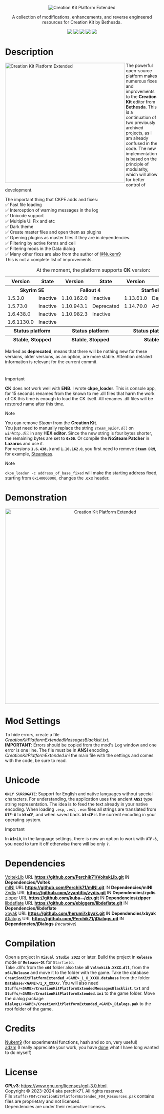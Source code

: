 <p align="center">
  <img src="https://github.com/Perchik71/Creation-Kit-Platform-Extended/blob/master/Resources/logo.png" alt="Creation Kit Platform Extended" border="0">
</p>

<p align="center">
  A collection of modifications, enhancements, and reverse engineered resources for Creation Kit by Bethesda.
</p>

<p align="center">
  <a href="https://github.com/Perchik71/Creation-Kit-Platform-Extended/blob/master/LICENSE"><img src="https://img.shields.io/github/license/Perchik71/Creation-Kit-Platform-Extended?style=for-the-badge&color=007d34"></img></a>
  <img src="https://img.shields.io/github/languages/top/perchik71/Creation-Kit-Platform-Extended?style=for-the-badge&color=e8793e"></img> 
  <img src="https://img.shields.io/github/last-commit/perchik71/Creation-Kit-Platform-Extended?style=for-the-badge"></img> 
  <img src="https://img.shields.io/github/repo-size/Perchik71/Creation-Kit-Platform-Extended?style=for-the-badge"></img> 
  <img src="https://img.shields.io/github/downloads/Perchik71/Creation-Kit-Platform-Extended/total?style=for-the-badge"></img> 
</p>

# Description
<p align="left">
<img src="https://github.com/Perchik71/Creation-Kit-Platform-Extended/blob/master/Resources/ckpe_ai.png" alt="Creation Kit Platform Extended" border="0" align="left" height=393>
</p>

The powerful open-source platform makes numerous fixes and improvements to the **Creation Kit** editor from **Bethesda**. This is a continuation of two previously archived projects, as I am already confused in the code. The new implementation is based on the principle of modularity, which will allow for better control of development.  
  
The important thing that CKPE adds and fixes:  
:white_check_mark: Fast file loading  
:white_check_mark: Interception of warning messages in the log  
:white_check_mark: Unicode support  
:white_check_mark: Multiple UI Fix and etc  
:white_check_mark: Dark theme  
:white_check_mark: Create master files and open them as plugins  
:white_check_mark: Opening plugins as master files if they are in dependencies  
:white_check_mark: Filtering by active forms and cell  
:white_check_mark: Filtering mods in the Data dialog  
:white_check_mark: Many other fixes are also from the author of [@Nukem9](https://github.com/Nukem9)  
This is not a complete list of improvements.

<table>
  <caption>
    At the moment, the platform supports <b>CK</b> version:
  </caption>
  <thead>
    <tr>
      <th scope="col">Version</th>
      <th scope="col">State</th>
      <th scope="col">Version</th>
      <th scope="col">State</th>
      <th scope="col">Version</th>
      <th scope="col">State</th>
    </tr>
  </thead>
  <tbody>
    <tr>
      <th scope="row" colspan="2">Skyrim SE</th>
      <th scope="row" colspan="2">Fallout 4</th>
      <th scope="row" colspan="2">Starfield</th>
    </tr>
    <tr>
      <td>1.5.3.0</td>
      <td>Inactive</td>
      <td>1.10.162.0</td>
      <td>Inactive</td>
      <td>1.13.61.0</td>
      <td>Deprecated</td>
    </tr>
    <tr>
      <td>1.5.73.0</td>
      <td>Inactive</td>
      <td>1.10.943.1</td>
      <td>Deprecated</td>
      <td>1.14.70.0</td>
      <td>Active</td>
    </tr>
    <tr>
      <td>1.6.438.0</td>
      <td>Inactive</td>
      <td>1.10.982.3</td>
      <td>Inactive</td>
      <td></td>
      <td></td>
    </tr>
    <tr>
      <td>1.6.1130.0</td>
      <td>Inactive</td>
      <td></td>
      <td></td>
      <td></td>
      <td></td>
    </tr>
  </tbody>
  <tfoot>
    <tr>
      <th scope="row" colspan="2">Status platform</th>
      <th scope="row" colspan="2">Status platform</th>
      <th scope="row" colspan="2">Status platform</th>
    </tr>
    <tr>
      <th scope="row" colspan="2">Stable, Stopped</th>
      <th scope="row" colspan="2">Stable, Stopped</th>
      <th scope="row" colspan="2">Stable</th>
    </tr>
  </tfoot>
</table>
Marked as <b>deprecated</b>, means that there will be nothing new for these versions, older versions, as an option, are more stable. Attention detailed information is relevant for the current commit.  

# 
> [!IMPORTANT] 
> **CK** does not work well with **ENB**. I wrote **ckpe_loader**. This is console app, for 15 seconds renames from the known to me .dll files that harm the work of CK this time is enough to load the CK itself. All renames .dll files will be restored name after this time.

> [!NOTE]
> You can remove *Steam* from the **Creation Kit**.  
> You just need to manually replace the string *`steam_api64.dll`* on *`winhttp.dll`* in any **HEX editor**. Since the new string is four bytes shorter, the remaining bytes are set to **`0x00`**. Or compile the **NoSteam Patcher** in **Lazarus** and use it.  
> For versions **`1.6.438.0`** and **`1.10.162.0`**, you first need to remove **`Steam DRM`**, for example, [Steamless](https://github.com/atom0s/Steamless). 

> [!NOTE]
> `ckpe_loader -c address_of_base_fixed` will make the starting address fixed, starting from `0x140000000`, changes the .exe header.

# Demonstration
<p align="center">
  <img src="https://github.com/Perchik71/Creation-Kit-Platform-Extended/blob/master/Resources/darktheme.png" width="640px" alt="Creation Kit Platform Extended" border="0">
</p>

# Mod Settings
To hide errors, create a file *CreationKitPlatformExtendedMessagesBlacklist.txt*.  
**IMPORTANT**: Errors should be copied from the mod's Log window and one error is one line. The file must be in **ANSI** encoding.  
*CreationKitPlatformExtended.ini* the main file with the settings and comes with the code, be sure to read.

# Unicode
**`ONLY SURROGATE`**: Support for English and native languages without special characters.
For understanding, the application uses the ancient **`ANSI`** type string representation. The idea is to feed the text already in your native encoding. When loading `.esp`, `.esl`, `.esm` files all strings are translated from **`UTF-8`** to **`WinCP`**, and when saved back. **`WinCP`** is the current encoding in your operating system.  

> [!IMPORTANT] 
> In **`Win10`**, in the language settings, there is now an option to work with **`UTF-8`**, you need to turn it off otherwise there will be only **`?`**.

# Dependencies
[VoltekLib](https://github.com/Perchik71/VoltekLib.git) URL **https://github.com/Perchik71/VoltekLib.git** IN **Dependencies/Voltek**  
[mINI](https://github.com/Perchik71/mINI.git) URL **https://github.com/Perchik71/mINI.git** IN **Dependencies/mINI**  
[Zydis](https://github.com/zyantific/zydis.git) URL **https://github.com/zyantific/zydis.git** IN **Dependencies/zydis**  
[zipper](https://github.com/kuba--/zip.git) URL **https://github.com/kuba--/zip.git** IN **Dependencies/zipper**  
[libdeflate](https://github.com/ebiggers/libdeflate.git) URL **https://github.com/ebiggers/libdeflate.git** IN **Dependencies/libdeflate**  
[xbyak](https://github.com/herumi/xbyak.git) URL **https://github.com/herumi/xbyak.git** IN **Dependencies/xbyak**  
[jDialogs](https://github.com/Perchik71/jDialogs.git) URL **https://github.com/Perchik71/jDialogs.git** IN **Dependencies/jDialogs** *(recursive)*

# Compilation
Open a project in **`Visual Studio 2022`** or later. Build the project in **`Release`** mode or **`Release-Qt`** for `Starfield`.  
Take .dll's from the **`x64`** folder also take all **`VoltekLib.XXXX.dll`**, from the **`x64/Release`** and move it to the folder with the game. 
Take the database **`CreationKitPlatformExtended_<GAME>_1_X_XXXX.database`** from the folder **`Database/<GAME>/1_X_XXXX/`**. 
You will also need **`Stuffs/<GAME>/CreationKitPlatformExtendedMessagesBlacklist.txt`** and **`Stuffs/<GAME>/CreationKitPlatformExtended.ini`** to the game folder. 
Move the dialog package **`Dialogs/<GAME>/CreationKitPlatformExtended_<GAME>_Dialogs.pak`** to the root folder of the game.  

# Credits
[Nukem9](https://github.com/Nukem9) (for experimental functions, hash and so on, very useful)  
[adzm](https://github.com/adzm) (I really appreciate your work, you have [done](https://github.com/adzm/win32-custom-menubar-aero-theme) what I have long wanted to do myself)  

# License
**GPLv3**: <a>https://www.gnu.org/licenses/gpl-3.0.html</a>. <br />
Copyright © 2023-2024 aka perchik71. All rights reserved. <br />
File `Stuffs\FO4\CreationKitPlatformExtended_FO4_Resources.pak` contains files are proprietary and not licensed. <br />
Dependencies are under their respective licenses. 